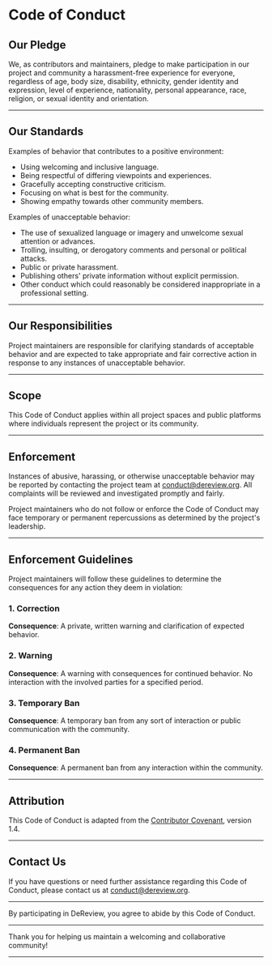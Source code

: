 # Code of Conduct

## Our Pledge

We, as contributors and maintainers, pledge to make participation in our project and community a harassment-free experience for everyone, regardless of age, body size, disability, ethnicity, gender identity and expression, level of experience, nationality, personal appearance, race, religion, or sexual identity and orientation.

---

## Our Standards

Examples of behavior that contributes to a positive environment:

- Using welcoming and inclusive language.
- Being respectful of differing viewpoints and experiences.
- Gracefully accepting constructive criticism.
- Focusing on what is best for the community.
- Showing empathy towards other community members.

Examples of unacceptable behavior:

- The use of sexualized language or imagery and unwelcome sexual attention or advances.
- Trolling, insulting, or derogatory comments and personal or political attacks.
- Public or private harassment.
- Publishing others' private information without explicit permission.
- Other conduct which could reasonably be considered inappropriate in a professional setting.

---

## Our Responsibilities

Project maintainers are responsible for clarifying standards of acceptable behavior and are expected to take appropriate and fair corrective action in response to any instances of unacceptable behavior.

---

## Scope

This Code of Conduct applies within all project spaces and public platforms where individuals represent the project or its community.

---

## Enforcement

Instances of abusive, harassing, or otherwise unacceptable behavior may be reported by contacting the project team at [conduct@dereview.org](mailto:conduct@dereview.org). All complaints will be reviewed and investigated promptly and fairly.

Project maintainers who do not follow or enforce the Code of Conduct may face temporary or permanent repercussions as determined by the project's leadership.

---

## Enforcement Guidelines

Project maintainers will follow these guidelines to determine the consequences for any action they deem in violation:

### 1. Correction

**Consequence**: A private, written warning and clarification of expected behavior.

### 2. Warning

**Consequence**: A warning with consequences for continued behavior. No interaction with the involved parties for a specified period.

### 3. Temporary Ban

**Consequence**: A temporary ban from any sort of interaction or public communication with the community.

### 4. Permanent Ban

**Consequence**: A permanent ban from any interaction within the community.

---

## Attribution

This Code of Conduct is adapted from the [Contributor Covenant](https://www.contributor-covenant.org), version 1.4.

---

## Contact Us

If you have questions or need further assistance regarding this Code of Conduct, please contact us at [conduct@dereview.org](mailto:conduct@dereview.org).

---

By participating in DeReview, you agree to abide by this Code of Conduct.

---

Thank you for helping us maintain a welcoming and collaborative community!

---